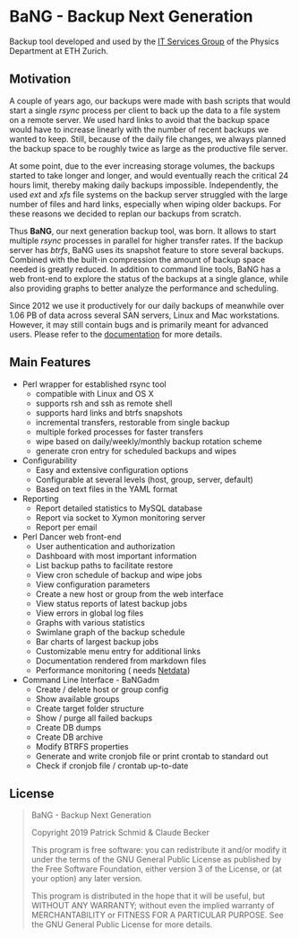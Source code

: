 BaNG - Backup Next Generation
=============================

Backup tool developed and used by the [IT Services Group](http://isg.phys.ethz.ch) of the Physics Department at ETH Zurich.


Motivation
----------

A couple of years ago, our backups were made with bash scripts that would start a single *rsync* process per client to back up the data to a file system on a remote server. We used hard links to avoid that the backup space would have to increase linearly with the number of recent backups we wanted to keep. Still, because of the daily file changes, we always planned the backup space to be roughly twice as large as the productive file server.

At some point, due to the ever increasing storage volumes, the backups started to take longer and longer, and would eventually reach the critical 24 hours limit, thereby making daily backups impossible. Independently, the used *ext* and *xfs* file systems on the backup server struggled with the large number of files and hard links, especially when wiping older backups. For these reasons we decided to replan our backups from scratch.

Thus **BaNG**, our next generation backup tool, was born. It allows to start multiple *rsync* processes in parallel for higher transfer rates. If the backup server has *btrfs*, BaNG uses its snapshot feature to store several backups. Combined with the built-in compression the amount of backup space needed is greatly reduced. In addition to command line tools, BaNG has a web front-end to explore the status of the backups at a single glance, while also providing graphs to better analyze the performance and scheduling.

Since 2012 we use it productively for our daily backups of meanwhile over 1.06 PB of data across several SAN servers, Linux and Mac workstations. However, it may still contain bugs and is primarily meant for advanced users. Please refer to the [documentation](docs/) for more details.


Main Features
-------------

  * Perl wrapper for established rsync tool
    * compatible with Linux and OS X
    * supports rsh and ssh as remote shell
    * supports hard links and btrfs snapshots
    * incremental transfers, restorable from single backup
    * multiple forked processes for faster transfers
    * wipe based on daily/weekly/monthly backup rotation scheme
    * generate cron entry for scheduled backups and wipes
  * Configurability
    * Easy and extensive configuration options
    * Configurable at several levels (host, group, server, default)
    * Based on text files in the YAML format
  * Reporting
    * Report detailed statistics to MySQL database
    * Report via socket to Xymon monitoring server
    * Report per email
  * Perl Dancer web front-end
    * User authentication and authorization
    * Dashboard with most important information
    * List backup paths to facilitate restore
    * View cron schedule of backup and wipe jobs
    * View configuration parameters
    * Create a new host or group from the web interface
    * View status reports of latest backup jobs
    * View errors in global log files
    * Graphs with various statistics
    * Swimlane graph of the backup schedule
    * Bar charts of largest backup jobs
    * Customizable menu entry for additional links
    * Documentation rendered from markdown files
    * Performance monitoring ( needs [Netdata](https://github.com/firehol/netdata))
  * Command Line Interface - BaNGadm
    * Create / delete host or group config
    * Show available groups
    * Create target folder structure
    * Show / purge all failed backups
    * Create DB dumps
    * Create DB archive
    * Modify BTRFS properties
    * Generate and write cronjob file or print crontab to standard out
    * Check if cronjob file / crontab up-to-date


License
-------

> BaNG - Backup Next Generation
>
> Copyright 2019 Patrick Schmid & Claude Becker
>
> This program is free software: you can redistribute it and/or modify
> it under the terms of the GNU General Public License as published by
> the Free Software Foundation, either version 3 of the License, or
> (at your option) any later version.
>
> This program is distributed in the hope that it will be useful,
> but WITHOUT ANY WARRANTY; without even the implied warranty of
> MERCHANTABILITY or FITNESS FOR A PARTICULAR PURPOSE. See the
> GNU General Public License for more details.

